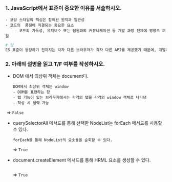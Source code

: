 ### 1. JavaScript에서 표준이 중요한 이유를 서술하시오.

```
- 코딩 스타일의 핵심은 합의된 원칙과 일관성
- 코드의  품질에 직결되는 중요한 요소
	- 코드의 가독성, 유지보수 또는 팀원과의 커뮤니케이션 등 개발 과정 전체에 영향으 끼침

```

```python
# 답
ES 표준이 등장하기 전까지는 각자 다른 브라우저가 각자 다른 API를 제공했기 때문에, 개발자들은 브라우저별로 다른 스크립트를 작성했어야 했다. ES표준이 등장한 이후로 브라우저들이 해당 표준을 지키게 되어 통일성있는 코드를 작성할 수 있게 되었음
```





### 2. 아래의 설명을 읽고 T/F 여부를 작성하시오.

- DOM 에서 최상위 객체는 document다.

  ```
  DOM에서 최상위 객체는 window
  - DOM을 표현하는 창
  - 탭 기능이 있는 브라우저에서는 각각의 탭을 각각의 window 객체로 나타냄
  - 작성 시 생략 가능
  ```

​	=> `False`

- querySelectorAll 메서드를 통해 선택한 NodeList는 forEach 메서드를 사용할 수 있다.

  ```
  forEach를 통해 NodeList의 요소들을 순회할 수 있다.
  ```

  => `True`

- document.createElement 메서드를 통해 HRML 요소를 생성할 수 있다.

  ```
  ```

  => `True`